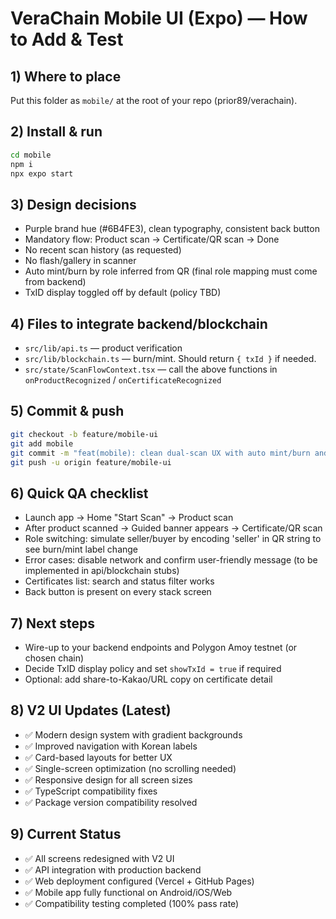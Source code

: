 
# VeraChain Mobile UI (Expo) — How to Add & Test

## 1) Where to place
Put this folder as `mobile/` at the root of your repo (prior89/verachain).

## 2) Install & run
```bash
cd mobile
npm i
npx expo start
```

## 3) Design decisions
- Purple brand hue (#6B4FE3), clean typography, consistent back button
- Mandatory flow: Product scan -> Certificate/QR scan -> Done
- No recent scan history (as requested)
- No flash/gallery in scanner
- Auto mint/burn by role inferred from QR (final role mapping must come from backend)
- TxID display toggled off by default (policy TBD)

## 4) Files to integrate backend/blockchain
- `src/lib/api.ts` — product verification
- `src/lib/blockchain.ts` — burn/mint. Should return `{ txId }` if needed.
- `src/state/ScanFlowContext.tsx` — call the above functions in `onProductRecognized` / `onCertificateRecognized`

## 5) Commit & push
```bash
git checkout -b feature/mobile-ui
git add mobile
git commit -m "feat(mobile): clean dual-scan UX with auto mint/burn and consistent nav"
git push -u origin feature/mobile-ui
```

## 6) Quick QA checklist
- Launch app -> Home "Start Scan" -> Product scan
- After product scanned -> Guided banner appears -> Certificate/QR scan
- Role switching: simulate seller/buyer by encoding 'seller' in QR string to see burn/mint label change
- Error cases: disable network and confirm user-friendly message (to be implemented in api/blockchain stubs)
- Certificates list: search and status filter works
- Back button is present on every stack screen

## 7) Next steps
- Wire-up to your backend endpoints and Polygon Amoy testnet (or chosen chain)
- Decide TxID display policy and set `showTxId = true` if required
- Optional: add share-to-Kakao/URL copy on certificate detail

## 8) V2 UI Updates (Latest)
- ✅ Modern design system with gradient backgrounds
- ✅ Improved navigation with Korean labels
- ✅ Card-based layouts for better UX
- ✅ Single-screen optimization (no scrolling needed)
- ✅ Responsive design for all screen sizes
- ✅ TypeScript compatibility fixes
- ✅ Package version compatibility resolved

## 9) Current Status
- ✅ All screens redesigned with V2 UI
- ✅ API integration with production backend
- ✅ Web deployment configured (Vercel + GitHub Pages)
- ✅ Mobile app fully functional on Android/iOS/Web
- ✅ Compatibility testing completed (100% pass rate)